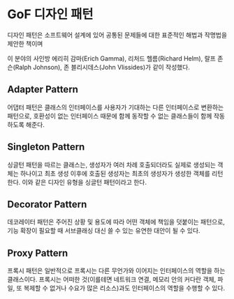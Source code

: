 # GoF 디자인 패턴

디자인 패턴은 소프트웨어 설계에 있어 공통된 문제들에 대한 표준적인 해법과 작명법을 제안한 책이며 

이 분야의 사인방  에리히 감마(Erich Gamma), 리처드 헬름(Richard Helm), 랄프 존슨(Ralph Johnson), 존 블리시데스(John Vlissides)가 같이 작성했다.





## Adapter Pattern

어댑터 패턴은 클래스의 인터페이스를 사용자가 기대하는 다른 인터페이스로 변환하는 패턴으로, 호환성이 없는 인터페이스 때문에 함께 동작할 수 없는 클래스들이 함께 작동하도록 해준다.



## Singleton Pattern

싱글턴 패턴을 따르는 클래스는, 생성자가 여러 차례 호출되더라도 실제로 생성되는 객체는 하나이고 최초 생성 이후에 호출된 생성자는 최초의 생성자가 생성한 객체를 리턴한다. 이와 같은 디자인 유형을 싱글턴 패턴이라고 한다.




## Decorator Pattern

데코레이터 패턴은 주어진 상황 및 용도에 따라 어떤 객체에 책임을 덧붙이는 패턴으로, 기능 확장이 필요할 때 서브클래싱 대신 쓸 수 있는 유연한 대안이 될 수 있다.


## Proxy Pattern

프록시 패턴은 일반적으로 프록시는 다른 무언가와 이어지는 인터페이스의 역할을 하는 클래스이다. 프록시는 어떠한 것(이를테면 네트워크 연결, 메모리 안의 커다란 객체, 파일, 또 복제할 수 없거나 수요가 많은 리소스)과도 인터페이스의 역할을 수행할 수 있다.

